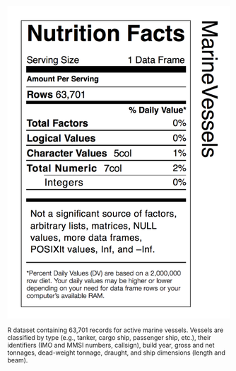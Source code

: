 <img src="inst/MarineVessels.png">

R dataset containing 63,701 records for active marine vessels. Vessels are classified by type (e.g., tanker, cargo ship, passenger ship, etc.), their identifiers (IMO and MMSI numbers, callsign), build year, gross and net tonnages, dead-weight tonnage, draught, and ship dimensions (length and beam). 
